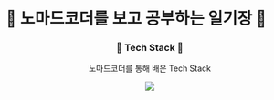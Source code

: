# 👊 노마드코더를 보고 공부하는 일기장 👊

<h3 align = "center"><strong> 🔨 Tech Stack 🔧 </strong></h3>

<p align = "center"> 노마드코더를 통해 배운 Tech Stack </p>

<p align = "center"><img src="https://img.shields.io/badge/React-61DAFB?style=뱃지모양&logo=React&logoColor=white"/></p>


